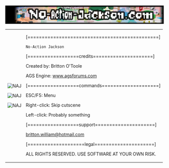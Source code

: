 ![NAJ](/docs/header.jpg)

<table>
<tr><td>

![NAJ](/docs/images/dojo.gif) 

![NAJ](/docs/images/hallway.gif) 

![NAJ](/docs/images/park.gif) 

</td>
<td>

[==============================================]

	No-Action Jackson

[==================credits=====================]

Created by: Britton O'Toole


AGS Engine: www.agsforums.com

[==================commands====================]

ESC/F5:			Menu

Right-click: 		Skip cutscene

Left-click: 		Probably something

[==================support=====================]

britton.william@hotmail.com

[====================legal=====================]

ALL RIGHTS RESERVED.  USE SOFTWARE AT YOUR OWN RISK.

</td></tr>
</table>

